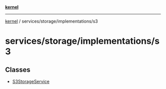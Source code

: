 [**kernel**](../../../../README.md)

***

[kernel](../../../../modules.md) / services/storage/implementations/s3

# services/storage/implementations/s3

## Classes

- [S3StorageService](classes/S3StorageService.md)
